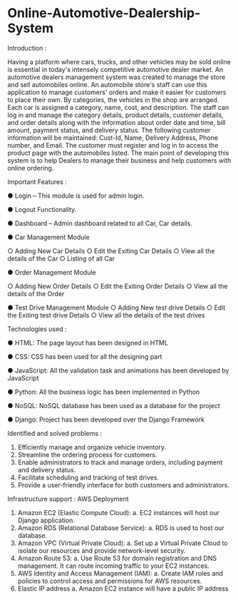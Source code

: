 # Online-Automotive-Dealership-System
Introduction : 

Having a platform where cars, trucks, and other vehicles may be sold online is essential in today's intensely competitive automotive dealer market. An automotive dealers management system was created to manage the store and sell automobiles online. An automobile store's staff can use this application to manage customers' orders and make it easier for customers to place their own. By categories, the vehicles in the shop are arranged. Each car is assigned a category, name, cost, and description.  The staff can log in and manage the category details, product details, customer details, and order details along with the information about order date and time, bill amount,  payment status, and delivery status. The following customer information will be maintained: Cust-Id, Name,  Delivery Address, Phone number, and Email. The customer must register and log in to access the product page with the automobiles listed. The main point of developing this system is to help Dealers to manage their business and help customers with online ordering.

Important Features : 

●	Login – This module is used for admin login.

●	Logout Functionality.

●	Dashboard – Admin dashboard related to all Car, Car details.

●	Car Management Module

○	Adding New Car Details
○	Edit the Exiting Car Details
○	View all the details of the Car
○	Listing of all Car

●	Order Management Module

○	Adding New Order Details
○	Edit the Exiting Order Details
○	View all the details of the Order

●	Test Drive Management Module
○	Adding New test drive Details
○	Edit the Exiting test drive Details
○	View all the details of the test drives

Technologies used : 

●	HTML: The page layout has been designed in HTML

●	CSS: CSS has been used for all the designing part

●	JavaScript: All the validation task and animations has been developed by JavaScript

●	Python: All the business logic has been implemented in Python

●	NoSQL: NoSQL database has been used as a database for the project

●	Django: Project has been developed over the Django Framework

Identified and solved problems : 

1.	Efficiently manage and organize vehicle inventory.
2.	Streamline the ordering process for customers.
3.	Enable administrators to track and manage orders, including payment and delivery status.
4.	Facilitate scheduling and tracking of test drives.
5.	Provide a user-friendly interface for both customers and administrators.

Infrastructure support : AWS Deployment

1.	Amazon EC2 (Elastic Compute Cloud):
    a.	EC2 instances will host our Django application. 
3.	Amazon RDS (Relational Database Service):
    a.	RDS is used to host our database. 
4.	Amazon VPC (Virtual Private Cloud):
    a.	Set up a Virtual Private Cloud to isolate our resources and provide network-level security.
5.	Amazon Route 53:
    a.	Use Route 53 for domain registration and DNS management. It can route incoming traffic to your EC2 instances.
6.	AWS Identity and Access Management (IAM):
    a.	Create IAM roles and policies to control access and permissions for AWS resources.
7.	Elastic IP  address
    a.	Amazon EC2 instance will have a public IP address 





